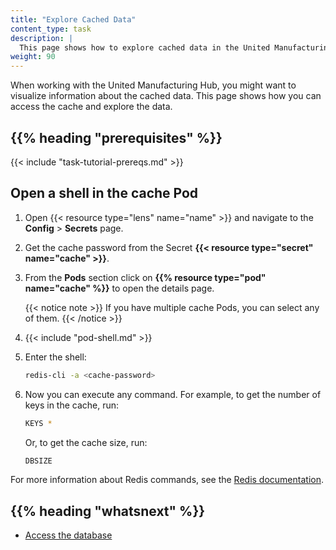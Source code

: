 ```yaml
---
title: "Explore Cached Data"
content_type: task
description: |
  This page shows how to explore cached data in the United Manufacturing Hub.
weight: 90
---
```


<!-- overview -->

When working with the United Manufacturing Hub, you might want to visualize
information about the cached data. This page shows how you can access the cache
and explore the data.

## {{% heading "prerequisites" %}}

{{< include "task-tutorial-prereqs.md" >}}

<!-- steps -->

## Open a shell in the cache Pod

1. Open {{< resource type="lens" name="name" >}} and navigate to the **Config** >
   **Secrets** page.
2. Get the cache password from the Secret **{{< resource type="secret" name="cache" >}}**.
3. From the **Pods** section click on **{{% resource type="pod" name="cache" %}}**
   to open the details page.

   {{< notice note >}}
   If you have multiple cache Pods, you can select any of them.
   {{< /notice >}}
4. {{< include "pod-shell.md" >}}
5. Enter the shell:

    ```bash
    redis-cli -a <cache-password>
    ```

6. Now you can execute any command. For example, to get the number of keys in
   the cache, run:

    ```bash
    KEYS *
    ```

   Or, to get the cache size, run:

    ```bash
    DBSIZE
    ```

For more information about Redis commands, see the [Redis documentation](https://redis.io/commands).

<!-- discussion -->

<!-- Optional section; add links to information related to this topic. -->
## {{% heading "whatsnext" %}}

- [Access the database](/docs/production-guide/administration/access-database/)
